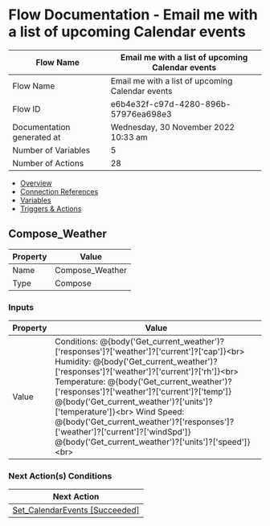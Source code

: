 ﻿# Flow Documentation \- Email me with a list of upcoming Calendar events

| Flow Name                  | Email me with a list of upcoming Calendar events |
| -------------------------- | ------------------------------------------------ |
| Flow Name                  | Email me with a list of upcoming Calendar events |
| Flow ID                    | e6b4e32f\-c97d\-4280\-896b\-57976ea698e3         |
| Documentation generated at | Wednesday, 30 November 2022 10:33 am             |
| Number of Variables        | 5                                                |
| Number of Actions          | 28                                               |

- [Overview](../index-Email-me-with-a-list-of-upcoming-Calendar-events(e6b4e32f-c97d-4280-896b-57976ea698e3).md)
- [Connection References](../connections-Email-me-with-a-list-of-upcoming-Calendar-events(e6b4e32f-c97d-4280-896b-57976ea698e3).md)
- [Variables](../variables-Email-me-with-a-list-of-upcoming-Calendar-events(e6b4e32f-c97d-4280-896b-57976ea698e3).md)
- [Triggers & Actions](../triggersactions-Email-me-with-a-list-of-upcoming-Calendar-events(e6b4e32f-c97d-4280-896b-57976ea698e3).md)

## Compose\_Weather

| Property | Value            |
| -------- | ---------------- |
| Name     | Compose\_Weather |
| Type     | Compose          |

### Inputs

| Property | Value                                                                                                                                                                                                                                                                                                                                                                                                                                                                                                                                                          |
| -------- | -------------------------------------------------------------------------------------------------------------------------------------------------------------------------------------------------------------------------------------------------------------------------------------------------------------------------------------------------------------------------------------------------------------------------------------------------------------------------------------------------------------------------------------------------------------- |
| Value    | Conditions: @{body('Get\_current\_weather')?\['responses'\]?\['weather'\]?\['current'\]?\['cap'\]}\<br\> Humidity: @{body('Get\_current\_weather')?\['responses'\]?\['weather'\]?\['current'\]?\['rh'\]}\<br\> Temperature: @{body('Get\_current\_weather')?\['responses'\]?\['weather'\]?\['current'\]?\['temp'\]} @{body('Get\_current\_weather')?\['units'\]?\['temperature'\]}\<br\> Wind Speed: @{body('Get\_current\_weather')?\['responses'\]?\['weather'\]?\['current'\]?\['windSpd'\]} @{body('Get\_current\_weather')?\['units'\]?\['speed'\]}\<br\> |

### Next Action(s) Conditions

| Next Action                                                                                                                                       |
| ------------------------------------------------------------------------------------------------------------------------------------------------- |
| [Set\_CalendarEvents \[Succeeded\]](Set_CalendarEvents-Email-me-with-a-list-of-upcoming-Calendar-events(e6b4e32f-c97d-4280-896b-57976ea698e3).md) |
